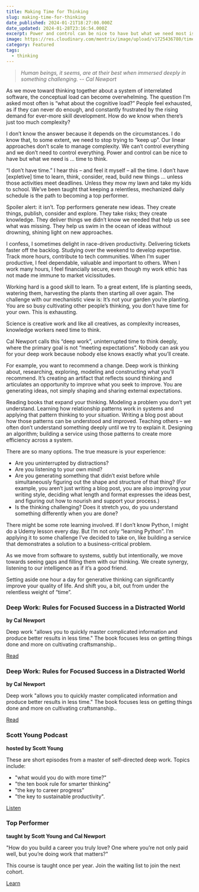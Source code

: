 ```yaml
---
title: Making Time for Thinking
slug: making-time-for-thinking
date_published: 2024-01-21T18:27:00.000Z
date_updated: 2024-01-28T23:16:54.000Z
excerpt: Power and control can be nice to have but what we need most is … time to think.
image: https://res.cloudinary.com/mentrix/image/upload/v1725436780/time-to-think_ktbcwo.jpg
category: Featured
tags:
  - thinking
---
```


> _Human beings, it seems, are at their best when immersed deeply in something challenging.
> -- Cal Newport_

As we move toward thinking together about a system of interrelated software, the conceptual load can become overwhelming. The question I’m asked most often is “what about the cognitive load?” People feel exhausted, as if they can never do enough, and constantly frustrated by the rising demand for ever-more skill development. How do we know when there’s just too much complexity?

I don’t know the answer because it depends on the circumstances. I do know that, to some extent, we need to stop trying to “keep up”. Our linear approaches don’t scale to manage complexity. We can’t control everything and we don’t need to control everything. Power and control can be nice to have but what we need is … time to think.

“I don’t have time.” I hear this – and feel it myself – all the time. I don’t have [expletive] time to learn, think, consider, read, build new things … unless those activities meet deadlines. Unless they mow my lawn and take my kids to school. We’ve been taught that keeping a relentless, mechanized daily schedule is the path to becoming a top performer.

Spoiler alert: it isn’t. Top performers generate new ideas. They create things, publish, consider and explore. They take risks; they create knowledge. They deliver things we didn’t know we needed that help us see what was missing. They help us swim in the ocean of ideas without drowning, shining light on new approaches.

I confess, I sometimes delight in race-driven productivity. Delivering tickets faster off the backlog. Studying over the weekend to develop expertise. Track more hours, contribute to tech communities. When I’m super productive, I feel dependable, valuable and important to others. When I work many hours, I feel financially secure, even though my work ethic has not made me immune to market vicissitudes.

Working hard is a good skill to learn. To a great extent, life is planting seeds, watering them, harvesting the plants then starting all over again. The challenge with our mechanistic view is: It’s not your garden you’re planting. You are so busy cultivating other people’s thinking, you don’t have time for your own. This is exhausting.

Science is creative work and like all creatives, as complexity increases, knowledge workers need time to think.

Cal Newport calls this “deep work”, uninterrupted time to think deeply, where the primary goal is not “meeting expectations”. Nobody can ask you for your deep work because nobody else knows exactly what you’ll create.

For example, you want to recommend a change. Deep work is thinking about, researching, exploring, modeling and constructing what you’ll recommend. It’s creating an artifact that reflects sound thinking and articulates an opportunity to improve what you seek to improve. You are generating ideas, not simply shaping and sharing external expectations.

Reading books that expand your thinking. Modeling a problem you don’t yet understand. Learning how relationship patterns work in systems and applying that pattern thinking to your situation. Writing a blog post about how those patterns can be understood and improved. Teaching others – we often don’t understand something deeply until we try to explain it. Designing an algorithm; building a service using those patterns to create more efficiency across a system.

There are so many options. The true measure is your experience:

- Are you uninterrupted by distractions?
- Are you listening to your own mind?
- Are you generating something that didn’t exist before while simultaneously figuring out the shape and structure of that thing? (For example, you aren’t just writing a blog post, you are also improving your writing style, deciding what length and format expresses the ideas best, and figuring out how to nourish and support your process.)
- Is the thinking challenging? Does it stretch you, do you understand something differently when you are done?

There might be some rote learning involved. If I don’t know Python, I might do a Udemy lesson every day. But I’m not only “learning Python”. I’m applying it to some challenge I’ve decided to take on, like building a service that demonstrates a solution to a business-critical problem.

As we move from software to systems, subtly but intentionally, we move towards seeing gaps and filling them with our thinking. We create synergy, listening to our intelligence as if it’s a good friend.

Setting aside one hour a day for generative thinking can significantly improve your quality of life. And shift you, a bit, out from under the relentless weight of “time”.

### Deep Work: Rules for Focused Success in a Distracted World

**by Cal Newport**

Deep work "allows you to quickly master complicated information and produce better results in less time." The book focuses less on getting things done and more on cultivating craftsmanship..

[Read](https://bookshop.org/p/books/deep-work-rules-for-focused-success-in-a-distracted-world-cal-newport/8339760?ean=9781455586691)

### Deep Work: Rules for Focused Success in a Distracted World

**by Cal Newport**

Deep work "allows you to quickly master complicated information and produce better results in less time." The book focuses less on getting things done and more on cultivating craftsmanship..

[Read](https://bookshop.org/p/books/deep-work-rules-for-focused-success-in-a-distracted-world-cal-newport/8339760?ean=9781455586691)

### Scott Young Podcast

**hosted by Scott Young**

These are short episodes from a master of self-directed deep work. Topics include:

- "what would you do with more time?"
- "the ten book rule for smarter thinking"
- "the key to career progress"
- "the key to sustainable productivity".

[Listen](https://www.scotthyoung.com/blog/podcast/)

### Top Performer

**taught by Scott Young and Cal Newport**

"How do you build a career you truly love? One where you’re not only paid well, but you’re doing work that matters?"

This course is taught once per year. Join the waiting list to join the next cohort.

[Learn](https://www.top-performer-course.com/)
